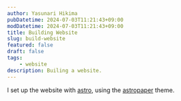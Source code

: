 ```yaml
---
author: Yasunari Hikima
pubDatetime: 2024-07-03T11:21:43+09:00
modDatetime: 2024-07-03T11:21:43+09:00
title: Building Website
slug: build-website
featured: false
draft: false
tags:
    - website
description: Builing a website.
---
```


I set up the website with [astro](https://astro.build/), using the [astropaper](https://astro.build/themes/details/astropaper/) theme.